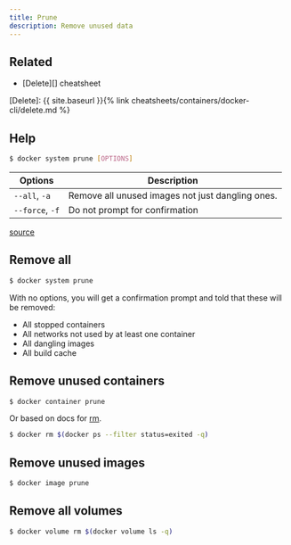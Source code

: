 ```yaml
---
title: Prune
description: Remove unused data
---
```


## Related

- [Delete][] cheatsheet

[Delete]: {{ site.baseurl }}{% link cheatsheets/containers/docker-cli/delete.md %}



## Help

```sh
$ docker system prune [OPTIONS]
```

| Options      | Description                                      |
| ------------ | ------------------------------------------------ |
| `--all`, `-a`   | Remove all unused images not just dangling ones. |
| `--force`, `-f` | Do not prompt for confirmation                   |

[source](https://docs.docker.com/engine/reference/commandline/system_prune/)


## Remove all

```sh
$ docker system prune 
```

With no options, you will get a confirmation prompt and told that these will be removed:

- All stopped containers
- All networks not used by at least one container
- All dangling images
- All build cache


## Remove unused containers

```sh
$ docker container prune
```

Or based on docs for [rm][].

``` sh
$ docker rm $(docker ps --filter status=exited -q)
```

[rm]: https://docs.docker.com/engine/reference/commandline/rm/


## Remove unused images

```sh
$ docker image prune
```


## Remove all volumes

```sh
$ docker volume rm $(docker volume ls -q)
```
